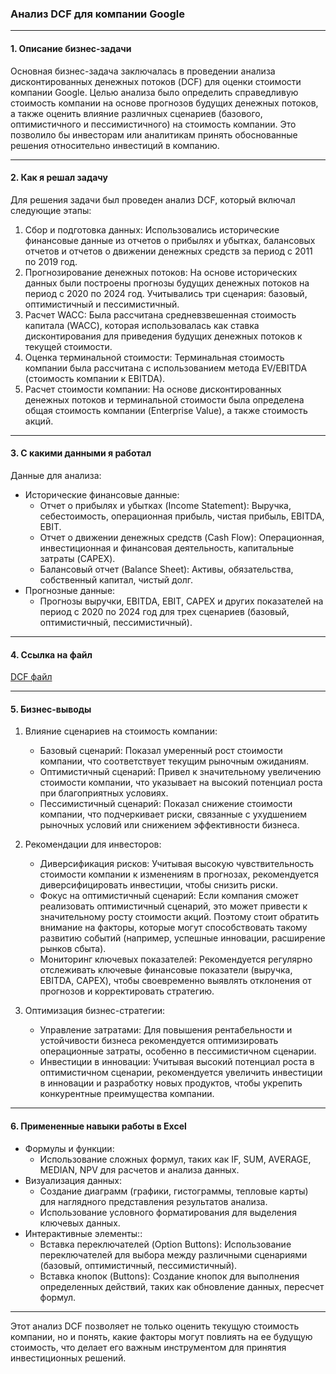 ### Анализ DCF для компании Google

---

#### 1. Описание бизнес-задачи

Основная бизнес-задача заключалась в проведении анализа дисконтированных денежных потоков (DCF) для оценки стоимости компании Google. Целью анализа было определить справедливую стоимость компании на основе прогнозов будущих денежных потоков, а также оценить влияние различных сценариев (базового, оптимистичного и пессимистичного) на стоимость компании. Это позволило бы инвесторам или аналитикам принять обоснованные решения относительно инвестиций в компанию.

---

#### 2. Как я решал задачу

Для решения задачи был проведен анализ DCF, который включал следующие этапы:

1. Сбор и подготовка данных: Использовались исторические финансовые данные из отчетов о прибылях и убытках, балансовых отчетов и отчетов о движении денежных средств за период с 2011 по 2019 год.
2. Прогнозирование денежных потоков: На основе исторических данных были построены прогнозы будущих денежных потоков на период с 2020 по 2024 год. Учитывались три сценария: базовый, оптимистичный и пессимистичный.
3. Расчет WACC: Была рассчитана средневзвешенная стоимость капитала (WACC), которая использовалась как ставка дисконтирования для приведения будущих денежных потоков к текущей стоимости.
4. Оценка терминальной стоимости: Терминальная стоимость компании была рассчитана с использованием метода EV/EBITDA (стоимость компании к EBITDA).
5. Расчет стоимости компании: На основе дисконтированных денежных потоков и терминальной стоимости была определена общая стоимость компании (Enterprise Value), а также стоимость акций.

---

#### 3. С какими данными я работал

Данные для анализа:

- Исторические финансовые данные:
  - Отчет о прибылях и убытках (Income Statement): Выручка, себестоимость, операционная прибыль, чистая прибыль, EBITDA, EBIT.
  - Отчет о движении денежных средств (Cash Flow): Операционная, инвестиционная и финансовая деятельность, капитальные затраты (CAPEX).
  - Балансовый отчет (Balance Sheet): Активы, обязательства, собственный капитал, чистый долг.
- Прогнозные данные:
  - Прогнозы выручки, EBITDA, EBIT, CAPEX и других показателей на период с 2020 по 2024 год для трех сценариев (базовый, оптимистичный, пессимистичный).

---

#### 4. Ссылка на файл

[DCF файл](ссылка_на_код)

---

#### 5. Бизнес-выводы

1. Влияние сценариев на стоимость компании:
   - Базовый сценарий: Показал умеренный рост стоимости компании, что соответствует текущим рыночным ожиданиям.
   - Оптимистичный сценарий: Привел к значительному увеличению стоимости компании, что указывает на высокий потенциал роста при благоприятных условиях.
   - Пессимистичный сценарий: Показал снижение стоимости компании, что подчеркивает риски, связанные с ухудшением рыночных условий или снижением эффективности бизнеса.

2. Рекомендации для инвесторов:
   - Диверсификация рисков: Учитывая высокую чувствительность стоимости компании к изменениям в прогнозах, рекомендуется диверсифицировать инвестиции, чтобы снизить риски.
   - Фокус на оптимистичный сценарий: Если компания сможет реализовать оптимистичный сценарий, это может привести к значительному росту стоимости акций. Поэтому стоит обратить внимание на факторы, которые могут способствовать такому развитию событий (например, успешные инновации, расширение рынков сбыта).
   - Мониторинг ключевых показателей: Рекомендуется регулярно отслеживать ключевые финансовые показатели (выручка, EBITDA, CAPEX), чтобы своевременно выявлять отклонения от прогнозов и корректировать стратегию.

3. Оптимизация бизнес-стратегии:
   - Управление затратами: Для повышения рентабельности и устойчивости бизнеса рекомендуется оптимизировать операционные затраты, особенно в пессимистичном сценарии.
   - Инвестиции в инновации: Учитывая высокий потенциал роста в оптимистичном сценарии, рекомендуется увеличить инвестиции в инновации и разработку новых продуктов, чтобы укрепить конкурентные преимущества компании.

---

#### 6. Примененные навыки работы в Excel


- Формулы и функции:
  - Использование сложных формул, таких как IF, SUM, AVERAGE, MEDIAN, NPV для расчетов и анализа данных.
- Визуализация данных:
  - Создание диаграмм (графики, гистограммы, тепловые карты) для наглядного представления результатов анализа.
  - Использование условного форматирования для выделения ключевых данных.
- Интерактивные элементы::
  - Вставка переключателей (Option Buttons): Использование переключателей для выбора между различными сценариями (базовый, оптимистичный, пессимистичный).
  - Вставка кнопок (Buttons): Создание кнопок для выполнения определенных действий, таких как обновление данных, пересчет формул.

---

Этот анализ DCF позволяет не только оценить текущую стоимость компании, но и понять, какие факторы могут повлиять на ее будущую стоимость, что делает его важным инструментом для принятия инвестиционных решений.
